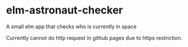 # elm-astronaut-checker
A small elm app that checks who is currently in space

Currently cannot do http request in github pages due to https restriction.
